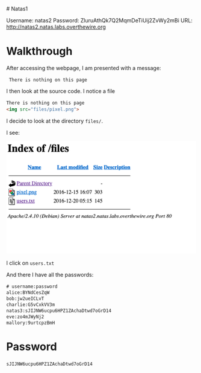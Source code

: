 # Natas1 

Username: natas2
Password: ZluruAthQk7Q2MqmDeTiUij2ZvWy2mBi
URL:      http://natas2.natas.labs.overthewire.org

# Walkthrough

After accessing the webpage, I am presented with a message:

```
 There is nothing on this page
```

I then look at the source code. I notice a file 

```html
There is nothing on this page
<img src="files/pixel.png">
```

I decide to look at the directory `files/`.

I see: 

![natas2](natas2.png)

I click on `users.txt`

And there I have all the passwords:

```
# username:password
alice:BYNdCesZqW
bob:jw2ueICLvT
charlie:G5vCxkVV3m
natas3:sJIJNW6ucpu6HPZ1ZAchaDtwd7oGrD14
eve:zo4mJWyNj2
mallory:9urtcpzBmH
```

# Password

`sJIJNW6ucpu6HPZ1ZAchaDtwd7oGrD14`


